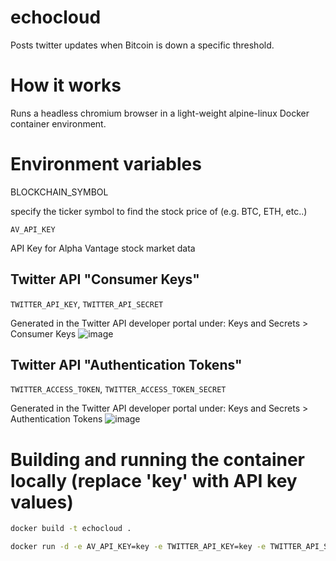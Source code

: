 # echocloud
Posts twitter updates when Bitcoin is down a specific threshold.


# How it works
Runs a headless chromium browser in a light-weight alpine-linux Docker container environment.



# Environment variables

<optional>
BLOCKCHAIN_SYMBOL

specify the ticker symbol to find the stock price of (e.g. BTC, ETH, etc..)


`AV_API_KEY`

API Key for Alpha Vantage stock market data

  
## Twitter API "Consumer Keys"
`TWITTER_API_KEY`,
`TWITTER_API_SECRET`

Generated in the Twitter API developer portal under: Keys and Secrets > Consumer Keys
![image](https://user-images.githubusercontent.com/60449948/161392837-4e1c9a5b-5f97-4805-bc7c-0813905c4177.png)


## Twitter API "Authentication Tokens"
`TWITTER_ACCESS_TOKEN`,
`TWITTER_ACCESS_TOKEN_SECRET`

Generated in the Twitter API developer portal under: Keys and Secrets > Authentication Tokens
![image](https://user-images.githubusercontent.com/60449948/161392560-526f8d60-edbb-44e2-926f-f558363f13ca.png)


# Building and running the container locally (replace 'key' with API key values)
  
```bash
docker build -t echocloud .

docker run -d -e AV_API_KEY=key -e TWITTER_API_KEY=key -e TWITTER_API_SECRET=key -e TWITTER_ACCESS_TOKEN=key -e TWITTER_ACCESS_TOKEN_SECRET=key  -e BLOCKCHAIN_SYMBOL=BTC echocloud
```
  
  
  
  
 
